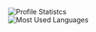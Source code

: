 ![Profile Statistcs](https://github-readme-stats.vercel.app/api?username=xfuey&show_icons=true&hide=issues,prs,contribs&include_all_commits=true&disable_animations=true&theme=dark)
<br>
![Most Used Languages](https://github-readme-stats.vercel.app/api/top-langs/?username=xfuey&theme=dark&layout=compact)

